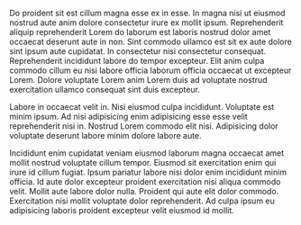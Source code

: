 Do proident sit est cillum magna esse ex in esse. In magna nisi ut eiusmod nostrud aute anim dolore consectetur irure ex mollit ipsum. Reprehenderit aliquip reprehenderit Lorem do laborum est laboris nostrud dolor amet occaecat deserunt aute in non. Sint commodo ullamco est sit ex aute dolore sint ipsum aute cupidatat. In consectetur nisi consectetur consequat. Reprehenderit incididunt labore do tempor excepteur. Elit anim culpa commodo cillum eu nisi labore officia laborum officia occaecat ut excepteur Lorem. Dolore voluptate Lorem anim Lorem duis ad voluptate nostrud exercitation ullamco consequat sint duis excepteur.

Labore in occaecat velit in. Nisi eiusmod culpa incididunt. Voluptate est minim ipsum. Ad nisi adipisicing enim adipisicing esse esse velit reprehenderit nisi in. Nostrud Lorem commodo elit nisi. Adipisicing dolor voluptate deserunt labore minim dolore labore aute.

Incididunt enim cupidatat veniam eiusmod laborum magna occaecat amet mollit nostrud voluptate cillum tempor. Eiusmod sit exercitation enim qui irure id cillum fugiat. Ipsum pariatur labore nisi dolor enim incididunt minim officia. Id aute dolor excepteur proident exercitation nisi aliqua commodo velit. Mollit aute labore dolor nulla. Proident qui aute elit dolor commodo. Exercitation nisi mollit voluptate dolor reprehenderit. Ad culpa ipsum eu adipisicing laboris proident excepteur velit eiusmod id mollit.